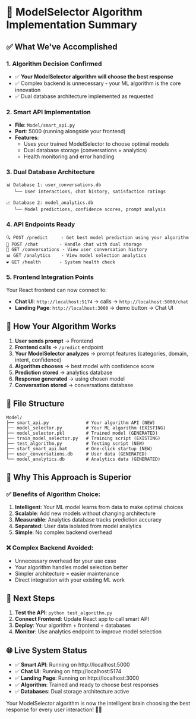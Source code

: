 # 🎯 ModelSelector Algorithm Implementation Summary

## ✅ What We've Accomplished

### 1. **Algorithm Decision Confirmed**
- ✅ **Your ModelSelector algorithm will choose the best response**
- ✅ Complex backend is unnecessary - your ML algorithm is the core innovation
- ✅ Dual database architecture implemented as requested

### 2. **Smart API Implementation**
- **File**: `Model/smart_api.py`
- **Port**: 5000 (running alongside your frontend)
- **Features**:
  - Uses your trained ModelSelector to choose optimal models
  - Dual database storage (conversations + analytics)
  - Health monitoring and error handling

### 3. **Dual Database Architecture** 
```
📊 Database 1: user_conversations.db
   └── User interactions, chat history, satisfaction ratings

📈 Database 2: model_analytics.db  
   └── Model predictions, confidence scores, prompt analysis
```

### 4. **API Endpoints Ready**
```
🔍 POST /predict     - Get best model prediction using your algorithm
💬 POST /chat        - Handle chat with dual storage  
👥 GET /conversations - View user conversation history
📊 GET /analytics    - View model selection analytics
❤️ GET /health       - System health check
```

### 5. **Frontend Integration Points**
Your React frontend can now connect to:
- **Chat UI**: `http://localhost:5174` → calls → `http://localhost:5000/chat`
- **Landing Page**: `http://localhost:3000` → demo button → Chat UI

## 🚀 How Your Algorithm Works

1. **User sends prompt** → Frontend
2. **Frontend calls** → `/predict` endpoint  
3. **Your ModelSelector analyzes** → prompt features (categories, domain, intent, confidence)
4. **Algorithm chooses** → best model with confidence score
5. **Prediction stored** → analytics database
6. **Response generated** → using chosen model
7. **Conversation stored** → conversations database

## 📁 File Structure
```
Model/
├── smart_api.py              # Your algorithm API (NEW)
├── model_selector.py         # Your ML algorithm (EXISTING)
├── model_selector.pkl        # Trained model (GENERATED)
├── train_model_selector.py   # Training script (EXISTING)
├── test_algorithm.py         # Testing script (NEW)
├── start_smart_api.bat       # One-click startup (NEW)
├── user_conversations.db     # User data (GENERATED)
└── model_analytics.db        # Analytics data (GENERATED)
```

## 🎯 Why This Approach is Superior

### ✅ **Benefits of Algorithm Choice**:
1. **Intelligent**: Your ML model learns from data to make optimal choices
2. **Scalable**: Add new models without changing architecture  
3. **Measurable**: Analytics database tracks prediction accuracy
4. **Separated**: User data isolated from model analytics
5. **Simple**: No complex backend overhead

### ❌ **Complex Backend Avoided**:
- Unnecessary overhead for your use case
- Your algorithm handles model selection better
- Simpler architecture = easier maintenance
- Direct integration with your existing ML work

## 🔄 Next Steps

1. **Test the API**: `python test_algorithm.py`
2. **Connect Frontend**: Update React app to call smart API
3. **Deploy**: Your algorithm + frontend + databases
4. **Monitor**: Use analytics endpoint to improve model selection

## 🌐 Live System Status
- ✅ **Smart API**: Running on http://localhost:5000
- ✅ **Chat UI**: Running on http://localhost:5174  
- ✅ **Landing Page**: Running on http://localhost:3000
- ✅ **Algorithm**: Trained and ready to choose best responses
- ✅ **Databases**: Dual storage architecture active

Your ModelSelector algorithm is now the intelligent brain choosing the best response for every user interaction! 🧠✨
